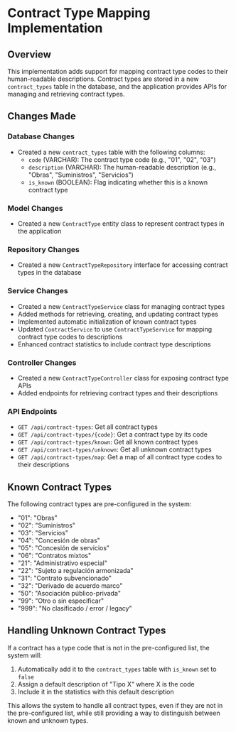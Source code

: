 # Contract Type Mapping Implementation

## Overview
This implementation adds support for mapping contract type codes to their human-readable descriptions. Contract types are stored in a new `contract_types` table in the database, and the application provides APIs for managing and retrieving contract types.

## Changes Made

### Database Changes
- Created a new `contract_types` table with the following columns:
  - `code` (VARCHAR): The contract type code (e.g., "01", "02", "03")
  - `description` (VARCHAR): The human-readable description (e.g., "Obras", "Suministros", "Servicios")
  - `is_known` (BOOLEAN): Flag indicating whether this is a known contract type

### Model Changes
- Created a new `ContractType` entity class to represent contract types in the application

### Repository Changes
- Created a new `ContractTypeRepository` interface for accessing contract types in the database

### Service Changes
- Created a new `ContractTypeService` class for managing contract types
- Added methods for retrieving, creating, and updating contract types
- Implemented automatic initialization of known contract types
- Updated `ContractService` to use `ContractTypeService` for mapping contract type codes to descriptions
- Enhanced contract statistics to include contract type descriptions

### Controller Changes
- Created a new `ContractTypeController` class for exposing contract type APIs
- Added endpoints for retrieving contract types and their descriptions

### API Endpoints
- `GET /api/contract-types`: Get all contract types
- `GET /api/contract-types/{code}`: Get a contract type by its code
- `GET /api/contract-types/known`: Get all known contract types
- `GET /api/contract-types/unknown`: Get all unknown contract types
- `GET /api/contract-types/map`: Get a map of all contract type codes to their descriptions

## Known Contract Types
The following contract types are pre-configured in the system:
- "01": "Obras"
- "02": "Suministros"
- "03": "Servicios"
- "04": "Concesión de obras"
- "05": "Concesión de servicios"
- "06": "Contratos mixtos"
- "21": "Administrativo especial"
- "22": "Sujeto a regulación armonizada"
- "31": "Contrato subvencionado"
- "32": "Derivado de acuerdo marco"
- "50": "Asociación público-privada"
- "99": "Otro o sin especificar"
- "999": "No clasificado / error / legacy"

## Handling Unknown Contract Types
If a contract has a type code that is not in the pre-configured list, the system will:
1. Automatically add it to the `contract_types` table with `is_known` set to `false`
2. Assign a default description of "Tipo X" where X is the code
3. Include it in the statistics with this default description

This allows the system to handle all contract types, even if they are not in the pre-configured list, while still providing a way to distinguish between known and unknown types.
